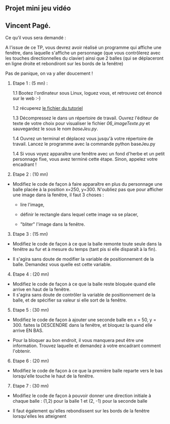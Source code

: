 ## Projet mini jeu vidéo
## Vincent Pagé.


Ce qu’il vous sera demandé :

A l'issue de ce TP, vous devrez avoir réalisé un programme qui affiche une fenêtre, dans
laquelle s'affiche un personnage (que vous contrôlerez avec les touches directionnelles du
clavier) ainsi que 2 balles (qui se déplaceront en ligne droite et rebondiront sur les bords de la
fenêtre)

Pas de panique, on va y aller doucement !


1. Etape 1 : (5 mn) :

    1.1 Bootez l'ordinateur sous Linux, loguez vous, et retrouvez cet énoncé sur le web :-)

    1.2 récuperez [le fichier du tutoriel](Sources/tutos.zip)

    1.3 Décompressez le dans un répertoire de travail. Ouvrez l'éditeur de texte de votre choix pour visualiser le fichier *06_imageTexte.py* et sauvegardez le sous le nom *baseJeu.py*.

    1.4 Ouvrez un terminal et déplacez vous jusqu'à
    votre répertoire de travail. Lancez le programme avec la commande python baseJeu.py

    1.4 Si vous voyez apparaître une fenêtre avec
    un fond d'herbe et un petit personnage fixe,
    vous avez terminé cette étape. Sinon, appelez
    votre encadrant !

2. Etape 2 : (10 mn)

  - Modifiez le code de façon à faire apparaître en plus du personnage une balle placée à la position x=250, y=300.
  N'oubliez pas que pour afficher une image dans la fenêtre, il faut 3 choses :

    - lire l'image,

    - définir le rectangle dans lequel cette image va se placer,

    - "bliter" l'image dans la fenêtre.

3. Etape 3 : (15 mn)

  - Modifiez le code de façon à ce que la balle remonte toute seule dans la fenêtre au fur et à mesure du temps (tant pis si elle disparaît à la fin).

  - Il s'agira sans doute de modifier la variable de positionnement de la balle. Demandez vous quelle est cette variable.

4. Etape 4 : (20 mn)

  - Modifiez le code de façon à ce que la balle reste bloquée quand elle arrive en haut de la fenêtre.
  - Il s'agira sans doute de contrôler  la variable de positionnement de la balle, et de spécifier sa valeur si elle sort de la fenêtre.

5. Etape 5 : (30 mn)

  - Modifiez le code de façon à ajouter une seconde balle en x = 50, y = 300. faites la DESCENDRE dans la fenêtre, et bloquez la quand elle arrive EN BAS.

  - Pour la bloquer au bon endroit, il vous manquera peut être une information. Trouvez laquelle et demandez à votre encadrant comment l'obtenir.

6. Etape 6 : (20 mn)

  - Modifiez le code de façon à ce que la première balle reparte vers le bas lorsqu'elle touche le haut de la fenêtre.

7. Etape 7 : (30 mn)

  - Modifiez le code de façon à pouvoir donner une direction initiale à chaque balle : (1,2) pour la balle 1 et (2, -1) pour la seconde balle

  - Il faut également qu'elles rebondissent sur les bords de la fenêtre lorsqu'elles les atteignent
